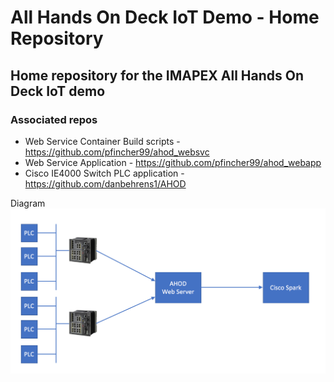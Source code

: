 # All Hands On Deck IoT Demo - Home Repository
## Home repository for the IMAPEX All Hands On Deck IoT demo

### Associated repos

* Web Service Container Build scripts - https://github.com/pfincher99/ahod_websvc
* Web Service Application - https://github.com/pfincher99/ahod_webapp
* Cisco IE4000 Switch PLC application - https://github.com/danbehrens1/AHOD

Diagram
![Diagram](images/AHOD_Overview.png) 
